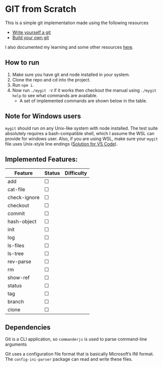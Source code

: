 # GIT from Scratch

This is a simple git implementation made using the following resources

- [Write yourself a git](https://wyag.thb.lt/)
- [Build your own git](https://github.com/codecrafters-io/build-your-own-x#build-your-own-git)

I also documented my learning and some other resources [here](https://dheeraj120501.notion.site/Build-your-own-Git-13d94a5a1082416091f38ac9f3c49797?pvs=4).

## How to run

1. Make sure you have git and node installed in your system.
1. Clone the repo and cd into the project.
1. Run `npm i`.
1. Now run `./mygit -V` if it works then checkout the manual using `./mygit help` to see what commands are available.
   - A set of implemented commands are shown below in the table.

## Note for Windows users

`mygit` should run on any Unix-like system with node installed. The test suite absolutely requires a bash-compatible shell, which I assume the WSL can provide for windows user. Also, if you are using WSL, make sure your `mygit` file uses Unix-style line endings ([Solution for VS Code](https://stackoverflow.com/questions/48692741/how-can-i-make-all-line-endings-eols-in-all-files-in-visual-studio-code-unix)).

## Implemented Features:

| Feature      | Status   | Difficulty |
| ------------ | -------- | ---------- |
| add          | &#x2610; |            |
| cat-file     | &#x2610; |            |
| check-ignore | &#x2610; |            |
| checkout     | &#x2610; |            |
| commit       | &#x2610; |            |
| hash-object  | &#x2610; |            |
| init         | &#x2610; |            |
| log          | &#x2610; |            |
| ls-files     | &#x2610; |            |
| ls-tree      | &#x2610; |            |
| rev-parse    | &#x2610; |            |
| rm           | &#x2610; |            |
| show-ref     | &#x2610; |            |
| status       | &#x2610; |            |
| tag          | &#x2610; |            |
| branch       | &#x2610; |            |
| clone        | &#x2610; |            |

## Dependencies

Git is a CLI application, so `commanderjs` is used to parse command-line arguments

Git uses a configuration file format that is basically Microsoft’s INI format. The `config-ini-parser` package can read and write these files.
